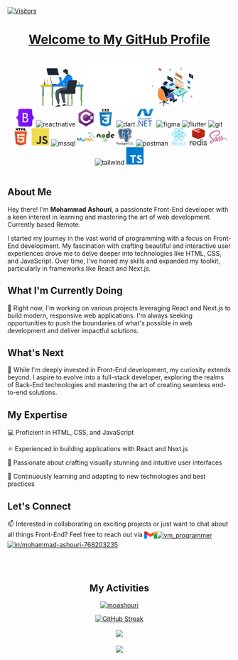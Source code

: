 [![Visitors](https://api.visitorbadge.io/api/combined?path=MoAshouri%2FMoAshouri&labelColor=%235d6b7a&countColor=%23018287&labelStyle=upper)](https://visitorbadge.io/status?path=MoAshouri%2FMoAshouri)


<div align="center">
  <h1><a href="https://github.com/MoAshouri">Welcome to My GitHub Profile</a></h1><br>
  <img src="./assets/men_left.gif" alt="Alt Text" width="100" height="100">
  <img src="./assets/hello2.gif" alt="Alt Text" width="150" height="100">
  <img src="./assets/men_skill.gif" alt="Alt Text" width="100" height="100"><br>
  <img
    src="./assets/bootstrap.svg"
    alt="bootstrap"
    width="40"
    height="40"
/>
<img src="https://reactnative.dev/img/header_logo.svg" alt="reactnative" width="40" height="40" />
<img
    src="https://raw.githubusercontent.com/devicons/devicon/master/icons/csharp/csharp-original.svg"
    alt="csharp"
    width="40"
    height="40"
/>
<img
    src="https://raw.githubusercontent.com/devicons/devicon/master/icons/css3/css3-original-wordmark.svg"
    alt="css3"
    width="40"
    height="40"
/>
<img src="https://www.vectorlogo.zone/logos/dartlang/dartlang-icon.svg" alt="dart" width="40" height="40" />
<img
    src="./assets/dotnet.svg"
    alt="dotnet"
    width="40"
    height="40"
/>
<img src="https://www.vectorlogo.zone/logos/figma/figma-icon.svg" alt="figma" width="40" height="40" />
<img src="https://www.vectorlogo.zone/logos/flutterio/flutterio-icon.svg" alt="flutter" width="40" height="40" />
<img src="https://www.vectorlogo.zone/logos/git-scm/git-scm-icon.svg" alt="git" width="40" height="40" />
<img
    src="https://raw.githubusercontent.com/devicons/devicon/master/icons/html5/html5-original-wordmark.svg"
    alt="html5"
    width="40"
    height="40"
/>
<img
    src="https://raw.githubusercontent.com/devicons/devicon/master/icons/javascript/javascript-original.svg"
    alt="javascript"
    width="40"
    height="40"
/>
<img src="https://www.svgrepo.com/show/303229/microsoft-sql-server-logo.svg" alt="mssql" width="40" height="40" />
<img
    src="https://raw.githubusercontent.com/devicons/devicon/master/icons/mysql/mysql-original-wordmark.svg"
    alt="mysql"
    width="40"
    height="40"
/>
<img
    src="https://raw.githubusercontent.com/devicons/devicon/master/icons/nodejs/nodejs-original-wordmark.svg"
    alt="nodejs"
    width="40"
    height="40"
/>
<img
    src="https://raw.githubusercontent.com/devicons/devicon/master/icons/postgresql/postgresql-original-wordmark.svg"
    alt="postgresql"
    width="40"
    height="40"
/>
<img src="https://www.vectorlogo.zone/logos/getpostman/getpostman-icon.svg" alt="postman" width="40" height="40" />
<img
    src="https://raw.githubusercontent.com/devicons/devicon/master/icons/react/react-original-wordmark.svg"
    alt="react"
    width="40"
    height="40"
/>
<img
    src="https://raw.githubusercontent.com/devicons/devicon/master/icons/redis/redis-original-wordmark.svg"
    alt="redis"
    width="40"
    height="40"
/>
<img
    src="https://raw.githubusercontent.com/devicons/devicon/master/icons/sass/sass-original.svg"
    alt="sass"
    width="40"
    height="40"
/>
<img src="https://www.vectorlogo.zone/logos/tailwindcss/tailwindcss-icon.svg" alt="tailwind" width="40" height="40" />
<img
    src="https://raw.githubusercontent.com/devicons/devicon/master/icons/typescript/typescript-original.svg"
    alt="typescript"
    width="40"
    height="40"
/>

</div>

<br/>

## About Me
Hey there! I'm **Mohammad Ashouri**, a passionate Front-End developer with a keen interest in learning and mastering the art of web development. Currently based Remote.
    
I started my journey in the vast world of programming with a focus on Front-End development. My fascination with crafting beautiful and interactive user experiences drove me to delve deeper into technologies like HTML, CSS, and JavaScript. Over time, I've honed my skills and expanded my toolkit, particularly in frameworks like React and Next.js.
<br/>

## What I'm Currently Doing
🚀 Right now, I'm working on various projects leveraging React and Next.js to build modern, responsive web applications. I'm always seeking opportunities to push the boundaries of what's possible in web development and deliver impactful solutions.

## What's Next
🌱 While I'm deeply invested in Front-End development, my curiosity extends beyond. I aspire to evolve into a full-stack developer, exploring the realms of Back-End technologies and mastering the art of creating seamless end-to-end solutions.

## My Expertise

💻 Proficient in HTML, CSS, and JavaScript

⚛️ Experienced in building applications with React and Next.js

🎨 Passionate about crafting visually stunning and intuitive user interfaces

🔧 Continuously learning and adapting to new technologies and best practices


## Let's Connect

📫 Interested in collaborating on exciting projects or just want to chat about all things Front-End? Feel free to reach out via <a href="mailto:moashouri79@gmail.com" target="blank"><img align="center" src="./assets/gmail.png" alt="moashouri@gmail.com" height="22" width="28" /></a><a href="https://twitter.com/vm_programmer" target="blank"><img align="center" src="https://raw.githubusercontent.com/rahuldkjain/github-profile-readme-generator/master/src/images/icons/Social/twitter.svg" alt="vm_programmer" height="22" width="32" /></a><a href="https://linkedin.com/in/mohammad-ashouri-768203235" target="blank"><img align="center" src="https://raw.githubusercontent.com/rahuldkjain/github-profile-readme-generator/master/src/images/icons/Social/linked-in-alt.svg" alt="in/mohammad-ashouri-768203235" height="22" width="32" /></a>


<br>
<br>

<div align="center">
  
## My Activities

<p align="center"> <a href="https://github.com/ryo-ma/github-profile-trophy"><img src="https://github-profile-trophy.vercel.app/?username=moashouri&no-bg=true&theme=nord&no-frame=true" alt="moashouri" /></a> </p>

[![GitHub Streak](https://streak-stats.demolab.com?user=MoAshouri&theme=shadow_blue&text_color=5d6b7a&&hide_border=true)](https://git.io/streak-stats)

<a href="https://github.com/anuraghazra/github-readme-stats">
    <img 
            height=200
            align="center"
            src="https://github-readme-stats.vercel.app/api?username=MoAshouri&show=reviews&show_icons=true&theme=shadow_blue&hide_border=true&title_color=02a0a6&text_color=5d6b7a&icon_color=02a0a6"
    />
</a>
<br/>
<br/>
<a href="https://github.com/anuraghazra/convoychat">
    <img height=120 align="center" src="https://github-readme-stats.vercel.app/api/top-langs?username=MoAshouri&&theme=shadow_blue&layout=compact&langs_count=8&card_width=320&hide_border=true&title_color=02a0a6&text_color=5d6b7a&" />
</a>
</div>
